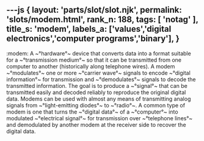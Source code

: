 ---js
{
  layout: 'parts/slot/slot.njk',
  permalink: 'slots/modem.html',
  rank_n: 188,
  tags: [ 'notag' ],
  title_s: 'modem',
  labels_a: ['values','digital electronics','computer programs','binary'],
}
---
:modem:
A ~°hardware°~ device that converts data into a format suitable for a ~°transmission medium°~ so that it can be transmitted from one computer to another (historically along telephone wires). A modem ~°modulates°~ one or more ~°carrier wave°~ signals to encode ~°digital information°~ for transmission and ~°demodulates°~ signals to decode the transmitted information. The goal is to produce a ~°signal°~ that can be transmitted easily and decoded reliably to reproduce the original digital data. Modems can be used with almost any means of transmitting analog signals from ~°light-emitting diodes°~ to ~°radio°~. A common type of modem is one that turns the ~°digital data°~ of a ~°computer°~ into modulated ~°electrical signal°~ for transmission over ~°telephone lines°~ and demodulated by another modem at the receiver side to recover the digital data.
